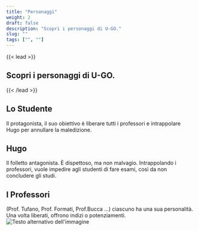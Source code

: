 ```yaml
---
title: "Personaggi"
weight: 2
draft: false
description: "Scopri i personaggi di U-GO."
slug: ""
tags: ["", ""]
---
```


{{< lead >}}
## Scopri i personaggi di U-GO.
{{< /lead >}}

## Lo Studente
Il protagonista, il suo obiettivo è liberare tutti i professori e intrappolare Hugo per annullare la maledizione.

## Hugo
Il folletto antagonista. È dispettoso, ma non malvagio. Intrappolando i professori, vuole impedire agli studenti di fare esami, così da non concludere gli studi.

## I Professori
(Prof. Tufano, Prof. Formati, Prof.Bucca ...) ciascuno ha una sua personalità. Una volta liberati, offrono indizi o potenziamenti.
![Testo alternativo dell'immagine](/img/prof.png "")
